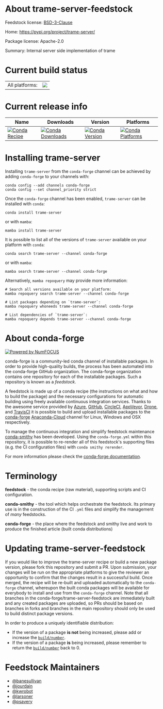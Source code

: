 About trame-server-feedstock
============================

Feedstock license: [BSD-3-Clause](https://github.com/conda-forge/trame-server-feedstock/blob/main/LICENSE.txt)

Home: https://pypi.org/project/trame-server/

Package license: Apache-2.0

Summary: Internal server side implementation of trame

Current build status
====================


<table><tr><td>All platforms:</td>
    <td>
      <a href="https://dev.azure.com/conda-forge/feedstock-builds/_build/latest?definitionId=18594&branchName=main">
        <img src="https://dev.azure.com/conda-forge/feedstock-builds/_apis/build/status/trame-server-feedstock?branchName=main">
      </a>
    </td>
  </tr>
</table>

Current release info
====================

| Name | Downloads | Version | Platforms |
| --- | --- | --- | --- |
| [![Conda Recipe](https://img.shields.io/badge/recipe-trame--server-green.svg)](https://anaconda.org/conda-forge/trame-server) | [![Conda Downloads](https://img.shields.io/conda/dn/conda-forge/trame-server.svg)](https://anaconda.org/conda-forge/trame-server) | [![Conda Version](https://img.shields.io/conda/vn/conda-forge/trame-server.svg)](https://anaconda.org/conda-forge/trame-server) | [![Conda Platforms](https://img.shields.io/conda/pn/conda-forge/trame-server.svg)](https://anaconda.org/conda-forge/trame-server) |

Installing trame-server
=======================

Installing `trame-server` from the `conda-forge` channel can be achieved by adding `conda-forge` to your channels with:

```
conda config --add channels conda-forge
conda config --set channel_priority strict
```

Once the `conda-forge` channel has been enabled, `trame-server` can be installed with `conda`:

```
conda install trame-server
```

or with `mamba`:

```
mamba install trame-server
```

It is possible to list all of the versions of `trame-server` available on your platform with `conda`:

```
conda search trame-server --channel conda-forge
```

or with `mamba`:

```
mamba search trame-server --channel conda-forge
```

Alternatively, `mamba repoquery` may provide more information:

```
# Search all versions available on your platform:
mamba repoquery search trame-server --channel conda-forge

# List packages depending on `trame-server`:
mamba repoquery whoneeds trame-server --channel conda-forge

# List dependencies of `trame-server`:
mamba repoquery depends trame-server --channel conda-forge
```


About conda-forge
=================

[![Powered by
NumFOCUS](https://img.shields.io/badge/powered%20by-NumFOCUS-orange.svg?style=flat&colorA=E1523D&colorB=007D8A)](https://numfocus.org)

conda-forge is a community-led conda channel of installable packages.
In order to provide high-quality builds, the process has been automated into the
conda-forge GitHub organization. The conda-forge organization contains one repository
for each of the installable packages. Such a repository is known as a *feedstock*.

A feedstock is made up of a conda recipe (the instructions on what and how to build
the package) and the necessary configurations for automatic building using freely
available continuous integration services. Thanks to the awesome service provided by
[Azure](https://azure.microsoft.com/en-us/services/devops/), [GitHub](https://github.com/),
[CircleCI](https://circleci.com/), [AppVeyor](https://www.appveyor.com/),
[Drone](https://cloud.drone.io/welcome), and [TravisCI](https://travis-ci.com/)
it is possible to build and upload installable packages to the
[conda-forge](https://anaconda.org/conda-forge) [Anaconda-Cloud](https://anaconda.org/)
channel for Linux, Windows and OSX respectively.

To manage the continuous integration and simplify feedstock maintenance
[conda-smithy](https://github.com/conda-forge/conda-smithy) has been developed.
Using the ``conda-forge.yml`` within this repository, it is possible to re-render all of
this feedstock's supporting files (e.g. the CI configuration files) with ``conda smithy rerender``.

For more information please check the [conda-forge documentation](https://conda-forge.org/docs/).

Terminology
===========

**feedstock** - the conda recipe (raw material), supporting scripts and CI configuration.

**conda-smithy** - the tool which helps orchestrate the feedstock.
                   Its primary use is in the construction of the CI ``.yml`` files
                   and simplify the management of *many* feedstocks.

**conda-forge** - the place where the feedstock and smithy live and work to
                  produce the finished article (built conda distributions)


Updating trame-server-feedstock
===============================

If you would like to improve the trame-server recipe or build a new
package version, please fork this repository and submit a PR. Upon submission,
your changes will be run on the appropriate platforms to give the reviewer an
opportunity to confirm that the changes result in a successful build. Once
merged, the recipe will be re-built and uploaded automatically to the
`conda-forge` channel, whereupon the built conda packages will be available for
everybody to install and use from the `conda-forge` channel.
Note that all branches in the conda-forge/trame-server-feedstock are
immediately built and any created packages are uploaded, so PRs should be based
on branches in forks and branches in the main repository should only be used to
build distinct package versions.

In order to produce a uniquely identifiable distribution:
 * If the version of a package **is not** being increased, please add or increase
   the [``build/number``](https://docs.conda.io/projects/conda-build/en/latest/resources/define-metadata.html#build-number-and-string).
 * If the version of a package **is** being increased, please remember to return
   the [``build/number``](https://docs.conda.io/projects/conda-build/en/latest/resources/define-metadata.html#build-number-and-string)
   back to 0.

Feedstock Maintainers
=====================

* [@banesullivan](https://github.com/banesullivan/)
* [@jourdain](https://github.com/jourdain/)
* [@kwrobot](https://github.com/kwrobot/)
* [@larsoner](https://github.com/larsoner/)
* [@psavery](https://github.com/psavery/)

